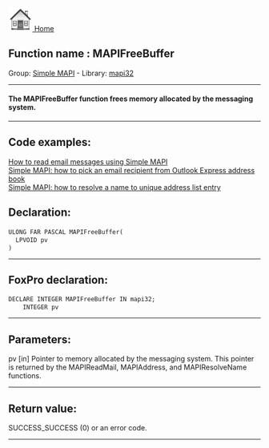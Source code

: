 [<img src="../../images/home.png"> Home ](https://github.com/VFPX/Win32API)  

## Function name : MAPIFreeBuffer
Group: [Simple MAPI](../../functions_group.md#Simple_MAPI)  -  Library: [mapi32](../../libraries.md#mapi32)  
***  


#### The MAPIFreeBuffer function frees memory allocated by the messaging system.
***  


## Code examples:
[How to read email messages using Simple MAPI](../../samples/sample_270.md)  
[Simple MAPI: how to pick an email recipient from Outlook Express address book](../../samples/sample_407.md)  
[Simple MAPI: how to resolve a name to unique address list entry](../../samples/sample_408.md)  

## Declaration:
```foxpro  
ULONG FAR PASCAL MAPIFreeBuffer(
  LPVOID pv
)  
```  
***  


## FoxPro declaration:
```foxpro  
DECLARE INTEGER MAPIFreeBuffer IN mapi32;
	INTEGER pv  
```  
***  


## Parameters:
pv 
[in] Pointer to memory allocated by the messaging system. This pointer is returned by the MAPIReadMail, MAPIAddress, and MAPIResolveName functions.   
***  


## Return value:
SUCCESS_SUCCESS (0) or an error code.  
***  

